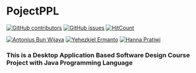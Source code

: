 # PojectPPL
[![GitHub contributors](https://img.shields.io/github/contributors/NoraNekoIT/PojectPPL)](https://github.com/noranekoit/ProjectPPL/graphs/contributors) 
[![GitHub issues](https://img.shields.io/github/issues/NoraNekoIT/PojectPPL)](https://github.com/NoraNekoIT/PojectPPL/issues)
[![HitCount](https://views.whatilearened.today/views/github/noranekoit/ProjectPPL.svg)](https://github.com/noranekoit/ProjectPPL)


[![Antonius Bun Wijaya](https://img.shields.io/badge/Antonius%20Bun%20Wijaya-Github-blue)](https://github.com/NoraNekoIT/)
[![Yehezkiel Ermanto](https://img.shields.io/badge/Yehezkiel%20Ermanto-Github-blue)](https://github.com/yehezkielermanto/)
[![Hanna Pratiwi](https://img.shields.io/badge/Hanna%20Pratiwi-Github-blue)](https://github.com/hannapratiwi/)

### This is a Desktop Application Based Software Design Course Project with Java Programming Language 

